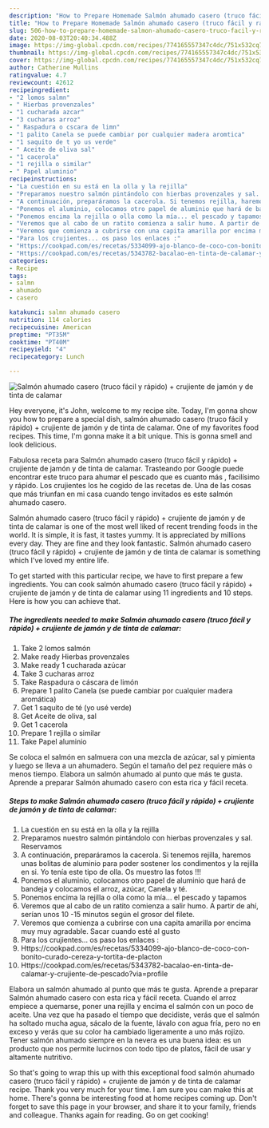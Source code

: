 ```yaml
---
description: "How to Prepare Homemade Salmón ahumado casero (truco fácil y rápido) + crujiente de jamón y de tinta de calamar"
title: "How to Prepare Homemade Salmón ahumado casero (truco fácil y rápido) + crujiente de jamón y de tinta de calamar"
slug: 506-how-to-prepare-homemade-salmon-ahumado-casero-truco-facil-y-rapido-crujiente-de-jamon-y-de-tinta-de-calamar
date: 2020-08-03T20:40:34.488Z
image: https://img-global.cpcdn.com/recipes/774165557347c4dc/751x532cq70/salmon-ahumado-casero-truco-facil-y-rapido-crujiente-de-jamon-y-de-tinta-de-calamar-foto-principal.jpg
thumbnail: https://img-global.cpcdn.com/recipes/774165557347c4dc/751x532cq70/salmon-ahumado-casero-truco-facil-y-rapido-crujiente-de-jamon-y-de-tinta-de-calamar-foto-principal.jpg
cover: https://img-global.cpcdn.com/recipes/774165557347c4dc/751x532cq70/salmon-ahumado-casero-truco-facil-y-rapido-crujiente-de-jamon-y-de-tinta-de-calamar-foto-principal.jpg
author: Catherine Mullins
ratingvalue: 4.7
reviewcount: 42612
recipeingredient:
- "2 lomos salmn"
- " Hierbas provenzales"
- "1 cucharada azcar"
- "3 cucharas arroz"
- " Raspadura o cscara de limn"
- "1 palito Canela se puede cambiar por cualquier madera aromtica"
- "1 saquito de t yo us verde"
- " Aceite de oliva sal"
- "1 cacerola"
- "1 rejilla o similar"
- " Papel aluminio"
recipeinstructions:
- "La cuestión en su está en la olla y la rejilla"
- "Preparamos nuestro salmón pintándolo con hierbas provenzales y sal. Reservamos"
- "A continuación, preparáramos la cacerola. Si tenemos rejilla, haremos unas bolitas de aluminio para poder sostener los condimentos y la rejilla en si. Yo tenía este tipo de olla. Os muestro las fotos !!!"
- "Ponemos el aluminio, colocamos otro papel de aluminio que hará de bandeja y colocamos el arroz, azúcar, Canela y té."
- "Ponemos encima la rejilla o olla como la mía... el pescado y tapamos"
- "Veremos que al cabo de un ratito comienza a salir humo. A partir de ahí, serían unos 10 -15 minutos según el grosor del filete."
- "Veremos que comienza a cubrirse con una capita amarilla por encima muy muy agradable. Sacar cuando esté al gusto"
- "Para los crujientes... os paso los enlaces :"
- "Https://cookpad.com/es/recetas/5334099-ajo-blanco-de-coco-con-bonito-curado-cereza-y-tortita-de-placton"
- "Https://cookpad.com/es/recetas/5343782-bacalao-en-tinta-de-calamar-y-crujiente-de-pescado?via=profile"
categories:
- Recipe
tags:
- salmn
- ahumado
- casero

katakunci: salmn ahumado casero 
nutrition: 114 calories
recipecuisine: American
preptime: "PT35M"
cooktime: "PT40M"
recipeyield: "4"
recipecategory: Lunch

---
```



![Salmón ahumado casero (truco fácil y rápido) + crujiente de jamón y de tinta de calamar](https://img-global.cpcdn.com/recipes/774165557347c4dc/751x532cq70/salmon-ahumado-casero-truco-facil-y-rapido-crujiente-de-jamon-y-de-tinta-de-calamar-foto-principal.jpg)

Hey everyone, it's John, welcome to my recipe site. Today, I'm gonna show you how to prepare a special dish, salmón ahumado casero (truco fácil y rápido) + crujiente de jamón y de tinta de calamar. One of my favorites food recipes. This time, I'm gonna make it a bit unique. This is gonna smell and look delicious.

Fabulosa receta para Salmón ahumado casero (truco fácil y rápido) + crujiente de jamón y de tinta de calamar. Trasteando por Google puede encontrar este truco para ahumar el pescado que es cuanto más , facilísimo y rápido. Los crujientes los he cogido de las recetas de. Una de las cosas que más triunfan en mi casa cuando tengo invitados es este salmón ahumado casero.

Salmón ahumado casero (truco fácil y rápido) + crujiente de jamón y de tinta de calamar is one of the most well liked of recent trending foods in the world. It is simple, it is fast, it tastes yummy. It is appreciated by millions every day. They are fine and they look fantastic. Salmón ahumado casero (truco fácil y rápido) + crujiente de jamón y de tinta de calamar is something which I've loved my entire life.


To get started with this particular recipe, we have to first prepare a few ingredients. You can cook salmón ahumado casero (truco fácil y rápido) + crujiente de jamón y de tinta de calamar using 11 ingredients and 10 steps. Here is how you can achieve that.

<!--inarticleads1-->

##### The ingredients needed to make Salmón ahumado casero (truco fácil y rápido) + crujiente de jamón y de tinta de calamar:

1. Take 2 lomos salmón
1. Make ready  Hierbas provenzales
1. Make ready 1 cucharada azúcar
1. Take 3 cucharas arroz
1. Take  Raspadura o cáscara de limón
1. Prepare 1 palito Canela (se puede cambiar por cualquier madera aromática)
1. Get 1 saquito de té (yo usé verde)
1. Get  Aceite de oliva, sal
1. Get 1 cacerola
1. Prepare 1 rejilla o similar
1. Take  Papel aluminio


Se coloca el salmón en salmuera con una mezcla de azúcar, sal y pimienta y luego se lleva a un ahumadero. Según el tamaño del pez requiere más o menos tiempo. Elabora un salmón ahumado al punto que más te gusta. Aprende a preparar Salmón ahumado casero con esta rica y fácil receta. 

<!--inarticleads2-->

##### Steps to make Salmón ahumado casero (truco fácil y rápido) + crujiente de jamón y de tinta de calamar:

1. La cuestión en su está en la olla y la rejilla
1. Preparamos nuestro salmón pintándolo con hierbas provenzales y sal. Reservamos
1. A continuación, preparáramos la cacerola. Si tenemos rejilla, haremos unas bolitas de aluminio para poder sostener los condimentos y la rejilla en si. Yo tenía este tipo de olla. Os muestro las fotos !!!
1. Ponemos el aluminio, colocamos otro papel de aluminio que hará de bandeja y colocamos el arroz, azúcar, Canela y té.
1. Ponemos encima la rejilla o olla como la mía... el pescado y tapamos
1. Veremos que al cabo de un ratito comienza a salir humo. A partir de ahí, serían unos 10 -15 minutos según el grosor del filete.
1. Veremos que comienza a cubrirse con una capita amarilla por encima muy muy agradable. Sacar cuando esté al gusto
1. Para los crujientes... os paso los enlaces :
1. Https://cookpad.com/es/recetas/5334099-ajo-blanco-de-coco-con-bonito-curado-cereza-y-tortita-de-placton
1. Https://cookpad.com/es/recetas/5343782-bacalao-en-tinta-de-calamar-y-crujiente-de-pescado?via=profile


Elabora un salmón ahumado al punto que más te gusta. Aprende a preparar Salmón ahumado casero con esta rica y fácil receta. Cuando el arroz empiece a quemarse, poner una rejilla y encima el salmón con un poco de aceite. Una vez que ha pasado el tiempo que decidiste, verás que el salmón ha soltado mucha agua, sácalo de la fuente, lávalo con agua fría, pero no en exceso y verás que su color ha cambiado ligeramente a uno más rojizo. Tener salmón ahumado siempre en la nevera es una buena idea: es un producto que nos permite lucirnos con todo tipo de platos, fácil de usar y altamente nutritivo. 

So that's going to wrap this up with this exceptional food salmón ahumado casero (truco fácil y rápido) + crujiente de jamón y de tinta de calamar recipe. Thank you very much for your time. I am sure you can make this at home. There's gonna be interesting food at home recipes coming up. Don't forget to save this page in your browser, and share it to your family, friends and colleague. Thanks again for reading. Go on get cooking!
